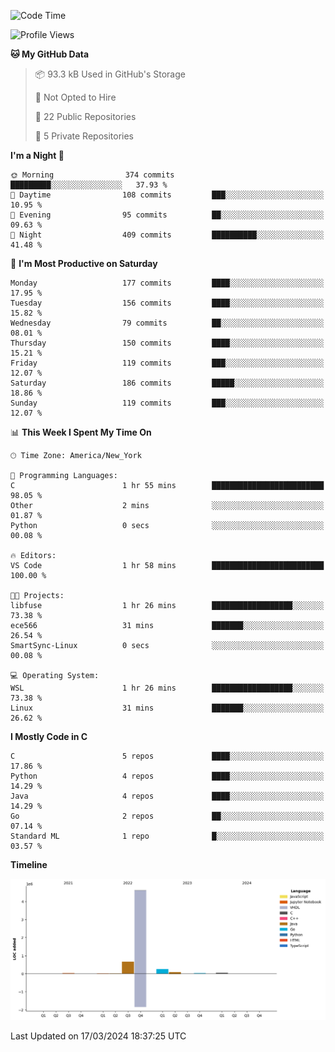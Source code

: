 <!--START_SECTION:waka-->
![Code Time](http://img.shields.io/badge/Code%20Time-116%20hrs%2023%20mins-blue)

![Profile Views](http://img.shields.io/badge/Profile%20Views-0-blue)

**🐱 My GitHub Data** 

> 📦 93.3 kB Used in GitHub's Storage 
 > 
> 🚫 Not Opted to Hire
 > 
> 📜 22 Public Repositories 
 > 
> 🔑 5 Private Repositories 
 > 
**I'm a Night 🦉** 

```text
🌞 Morning                374 commits         █████████░░░░░░░░░░░░░░░░   37.93 % 
🌆 Daytime                108 commits         ███░░░░░░░░░░░░░░░░░░░░░░   10.95 % 
🌃 Evening                95 commits          ██░░░░░░░░░░░░░░░░░░░░░░░   09.63 % 
🌙 Night                  409 commits         ██████████░░░░░░░░░░░░░░░   41.48 % 
```
📅 **I'm Most Productive on Saturday** 

```text
Monday                   177 commits         ████░░░░░░░░░░░░░░░░░░░░░   17.95 % 
Tuesday                  156 commits         ████░░░░░░░░░░░░░░░░░░░░░   15.82 % 
Wednesday                79 commits          ██░░░░░░░░░░░░░░░░░░░░░░░   08.01 % 
Thursday                 150 commits         ████░░░░░░░░░░░░░░░░░░░░░   15.21 % 
Friday                   119 commits         ███░░░░░░░░░░░░░░░░░░░░░░   12.07 % 
Saturday                 186 commits         █████░░░░░░░░░░░░░░░░░░░░   18.86 % 
Sunday                   119 commits         ███░░░░░░░░░░░░░░░░░░░░░░   12.07 % 
```


📊 **This Week I Spent My Time On** 

```text
🕑︎ Time Zone: America/New_York

💬 Programming Languages: 
C                        1 hr 55 mins        █████████████████████████   98.05 % 
Other                    2 mins              ░░░░░░░░░░░░░░░░░░░░░░░░░   01.87 % 
Python                   0 secs              ░░░░░░░░░░░░░░░░░░░░░░░░░   00.08 % 

🔥 Editors: 
VS Code                  1 hr 58 mins        █████████████████████████   100.00 % 

🐱‍💻 Projects: 
libfuse                  1 hr 26 mins        ██████████████████░░░░░░░   73.38 % 
ece566                   31 mins             ███████░░░░░░░░░░░░░░░░░░   26.54 % 
SmartSync-Linux          0 secs              ░░░░░░░░░░░░░░░░░░░░░░░░░   00.08 % 

💻 Operating System: 
WSL                      1 hr 26 mins        ██████████████████░░░░░░░   73.38 % 
Linux                    31 mins             ███████░░░░░░░░░░░░░░░░░░   26.62 % 
```

**I Mostly Code in C** 

```text
C                        5 repos             ████░░░░░░░░░░░░░░░░░░░░░   17.86 % 
Python                   4 repos             ████░░░░░░░░░░░░░░░░░░░░░   14.29 % 
Java                     4 repos             ████░░░░░░░░░░░░░░░░░░░░░   14.29 % 
Go                       2 repos             ██░░░░░░░░░░░░░░░░░░░░░░░   07.14 % 
Standard ML              1 repo              █░░░░░░░░░░░░░░░░░░░░░░░░   03.57 % 
```



**Timeline**

![Lines of Code chart](https://raw.githubusercontent.com/fqzz2000/fqzz2000/main/assets/bar_graph.png)


 Last Updated on 17/03/2024 18:37:25 UTC
<!--END_SECTION:waka-->
